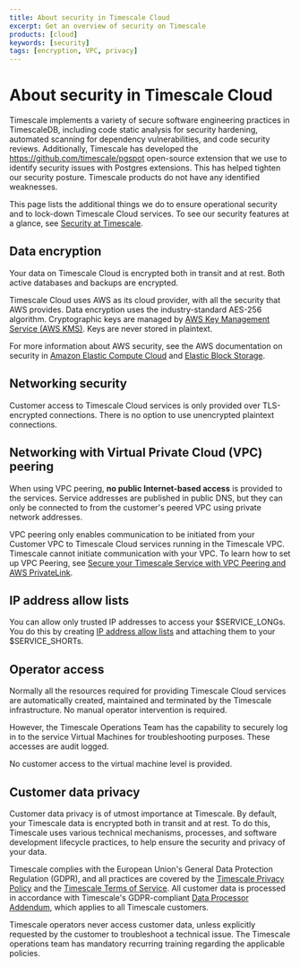 ```yaml
---
title: About security in Timescale Cloud
excerpt: Get an overview of security on Timescale
products: [cloud]
keywords: [security]
tags: [encryption, VPC, privacy]
---
```


# About security in Timescale Cloud

Timescale implements a variety of secure software engineering practices in TimescaleDB, including code static analysis 
for security hardening, automated scanning for dependency vulnerabilities, and code security reviews. 
Additionally, Timescale has developed the https://github.com/timescale/pgspot open-source extension that we 
use to identify security issues with Postgres extensions. This has helped tighten our security posture.
Timescale products do not have any identified weaknesses.

This page lists the additional things we do to ensure operational security and to lock-down Timescale Cloud services. 
To see our security features at a glance, see [Security at Timescale][security-at-timescale].

## Data encryption

Your data on Timescale Cloud is encrypted both in transit and at rest. Both active
databases and backups are encrypted.

Timescale Cloud uses AWS as its cloud provider, with all the security that AWS
provides. Data encryption uses the industry-standard AES-256 algorithm.
Cryptographic keys are managed by
[AWS Key Management Service (AWS KMS)][aws-kms]. Keys are never stored in plaintext.

For more information about AWS security, see the AWS documentation on security
in [Amazon Elastic Compute Cloud][ec2-security] and
[Elastic Block Storage][ebs-security].

## Networking security

Customer access to Timescale Cloud services is only provided over TLS-encrypted
connections. There is no option to use unencrypted plaintext connections.

## Networking with Virtual Private Cloud (VPC) peering

When using VPC peering, **no public Internet-based access** is provided to the
services. Service addresses are published in public DNS, but they can only be
connected to from the customer's peered VPC using private network addresses.

VPC peering only enables communication to be initiated from your Customer VPC to 
Timescale Cloud services running in the Timescale VPC. Timescale cannot initiate 
communication with your VPC. To learn how to set up VPC Peering, see 
[Secure your Timescale Service with VPC Peering and AWS PrivateLink][vpc-peering].

## IP address allow lists

You can allow only trusted IP addresses to access your $SERVICE_LONGs. You do this by 
creating [IP address allow lists][ip-allowlist] and attaching them to your $SERVICE_SHORTs. 

## Operator access

Normally all the resources required for providing Timescale Cloud services are
automatically created, maintained and terminated by the Timescale
infrastructure. No manual operator intervention is required.

However, the Timescale Operations Team has the capability to securely
log in to the service Virtual Machines for troubleshooting purposes. These
accesses are audit logged.

No customer access to the virtual machine level is provided.

## Customer data privacy

Customer data privacy is of utmost importance at Timescale. By default, your
Timescale data is encrypted both in transit and at rest. To do this,
Timescale uses various technical mechanisms, processes, and software development
lifecycle practices, to help ensure the security and privacy of your data.

Timescale complies with the European Union's General Data Protection Regulation
(GDPR), and all practices are covered by the
[Timescale Privacy Policy][timescale-privacy-policy]
and the [Timescale Terms of Service][tsc-tos]. All customer data is
processed in accordance with Timescale's GDPR-compliant
[Data Processor Addendum][tsc-data-processor-addendum],
which applies to all Timescale customers.

Timescale operators never access customer data, unless explicitly requested by
the customer to troubleshoot a technical issue. The Timescale operations team
has mandatory recurring training regarding the applicable policies.

[timescale-privacy-policy]: https://www.timescale.com/legal/privacy
[tsc-tos]: https://www.timescale.com/legal/timescale-cloud-terms-of-service
[tsc-data-processor-addendum]: https://www.timescale.com/legal/timescale-cloud-data-processing-addendum
[aws-kms]: https://aws.amazon.com/kms/
[ec2-security]: https://docs.aws.amazon.com/AWSEC2/latest/UserGuide/data-protection.html
[ebs-security]: https://docs.aws.amazon.com/AWSEC2/latest/UserGuide/EBSEncryption.html
[vpc-peering]: /use-timescale/:currentVersion:/security/vpc
[security-at-timescale]: https://www.timescale.com/security
[ip-allowlist]: /use-timescale/:currentVersion:/security/ip-allow-list/
